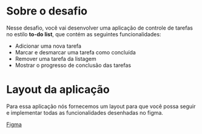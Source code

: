 # Sobre o desafio

Nesse desafio, você vai desenvolver uma aplicação de controle de tarefas no estilo **to-do list**, que contém as seguintes funcionalidades:

- Adicionar uma nova tarefa
- Marcar e desmarcar uma tarefa como concluída
- Remover uma tarefa da listagem
- Mostrar o progresso de conclusão das tarefas

# Layout da aplicação

Para essa aplicação nós fornecemos um layout para que você possa seguir e implementar todas as funcionalidades desenhadas no figma.

[Figma](https://www.figma.com/file/0n0zDN7zbzhRbaEO74Xesx/ToDo-List/duplicate)
